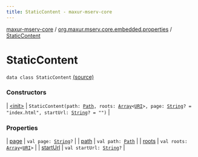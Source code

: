 ```yaml
---
title: StaticContent - maxur-mserv-core
---
```


[maxur-mserv-core](../../index.html) / [org.maxur.mserv.core.embedded.properties](../index.html) / [StaticContent](.)

# StaticContent

`data class StaticContent` [(source)](https://github.com/myunusov/maxur-mserv/tree/master/maxur-mserv-core/src/main/kotlin/org/maxur/mserv/core/embedded/properties/StaticContent.kt#L8)

### Constructors

| [&lt;init&gt;](-init-.html) | `StaticContent(path: `[`Path`](../-path/index.html)`, roots: `[`Array`](https://kotlinlang.org/api/latest/jvm/stdlib/kotlin/-array/index.html)`<`[`URI`](http://docs.oracle.com/javase/8/docs/api/java/net/URI.html)`>, page: `[`String`](https://kotlinlang.org/api/latest/jvm/stdlib/kotlin/-string/index.html)`? = "index.html", startUrl: `[`String`](https://kotlinlang.org/api/latest/jvm/stdlib/kotlin/-string/index.html)`? = "")` |

### Properties

| [page](page.html) | `val page: `[`String`](https://kotlinlang.org/api/latest/jvm/stdlib/kotlin/-string/index.html)`?` |
| [path](path.html) | `val path: `[`Path`](../-path/index.html) |
| [roots](roots.html) | `val roots: `[`Array`](https://kotlinlang.org/api/latest/jvm/stdlib/kotlin/-array/index.html)`<`[`URI`](http://docs.oracle.com/javase/8/docs/api/java/net/URI.html)`>` |
| [startUrl](start-url.html) | `val startUrl: `[`String`](https://kotlinlang.org/api/latest/jvm/stdlib/kotlin/-string/index.html)`?` |

